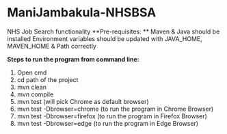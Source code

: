 # ManiJambakula-NHSBSA
NHS Job Search functionality
**Pre-requisites: **
Maven & Java should be installed
Environment variables should be updated with JAVA_HOME, MAVEN_HOME & Path correctly

**Steps to run the program from command line:**
1. Open cmd
2. cd path of the project
3. mvn clean
4. mvn compile
5. mvn test (will pick Chrome as default browser)
6. mvn test -Dbrowser=chrome (to run the program in Chrome Browser)
7. mvn test -Dbrowser=firefox (to run the program in Firefox Browser)
8. mvn test -Dbrowser=edge (to run the program in Edge Browser)
